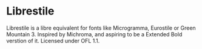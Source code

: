 # Librestile
 Librestile is a libre equivalent for fonts like Microgramma, Eurostile or Green Mountain 3. Inspired by Michroma, and aspiring to be a Extended Bold verstion of it. Licensed under OFL 1.1.
